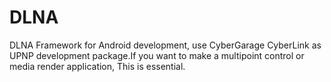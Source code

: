 DLNA
====

DLNA Framework for Android development, use CyberGarage CyberLink as UPNP development package.If you want to make a multipoint control or media render application, This is essential.
